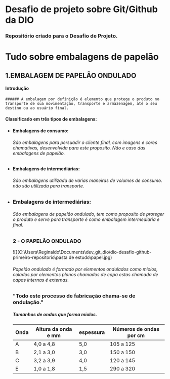 # Desafio de projeto sobre Git/Github da DIO
### Repositório criado para o Desafio de Projeto.



# Tudo sobre embalagens de papelão



##       1.EMBALAGEM DE PAPELÃO ONDULADO

#### 											Introdução

	###### A embalagem por definição é elemento que protege o produto no transporte de sua movimentação, transporte e armazenagem, até o seu destino ou ao usuário final.

####     Classificado em três tipos de embalagens:

- #### Embalagens de consumo: ##

  ######  São embalagens para persuadir o cliente final, com imagens  e cores chamativas, desenvolvida para este proposito. Não e caso das embalagens de papelão.

- ####  Embalagens de intermediárias: ##

  	###### São embalagens utilizada de varias maneiras de volumes de consumo. não são utilizada para transporte.  

- ###  Embalagens de intermediárias:

  ###### São embalagens de papelão ondulado, tem como proposito de proteger o produto e serve para transporte  é como embalagem intermediaria e final.

  

  ### 2 - O PAPELÃO ONDULADO

  

  ![](C:\Users\Reginaldo\Documents\dev_git_dio\dio-desafio-github-primeiro-repositorio\pasta de estudo\papel.jpg)

  

  ###### Papelão ondulado é formado por elementos ondulados como miolos, colados por elementos planos chamados de capa estas chamada de capas internas é externas.

  ### "Todo este processo de fabricação chama-se de ondulação."

  #####  Tamanhos de ondas que forma miolos.

  

  | Onda | Altura da onda e mm | espessura | Números de ondas por cm |
  | ---- | ------------------- | --------- | ----------------------- |
  | A    | 4,0 a 4,8           | 5,0       | 105 a 125               |
  | B    | 2,1 a 3,0           | 3,0       | 150 a 150               |
  | C    | 3,2 a 3,9           | 4,0       | 120 a 145               |
  | E    | 1,0 a 1,8           | 1,5       | 290 a 320               |

  

  

  

  

  

  

  

   

  

  

  

  



